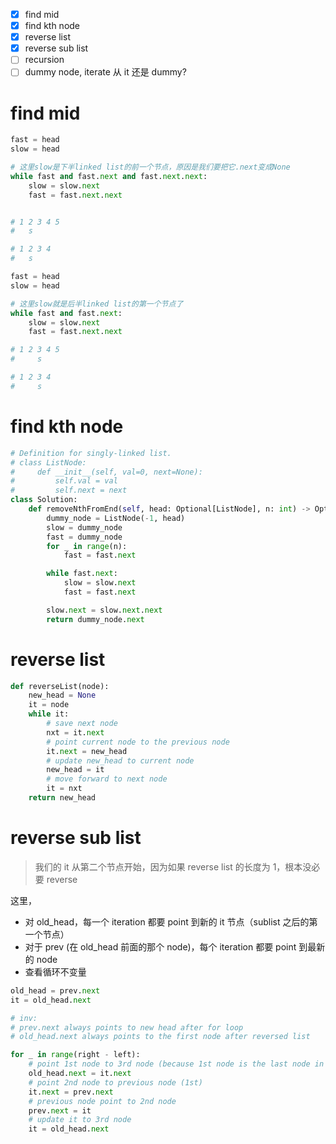 - [x] find mid
- [x] find kth node
- [x] reverse list
- [x] reverse sub list
- [ ] recursion
- [ ] dummy node, iterate 从 it 还是 dummy?

# find mid

```Python
fast = head
slow = head

# 这里slow是下半linked list的前一个节点，原因是我们要把它.next变成None
while fast and fast.next and fast.next.next:
    slow = slow.next
    fast = fast.next.next


# 1 2 3 4 5
#   s

# 1 2 3 4
#   s

fast = head
slow = head

# 这里slow就是后半linked list的第一个节点了
while fast and fast.next:
    slow = slow.next
    fast = fast.next.next

# 1 2 3 4 5
#     s

# 1 2 3 4
#     s
```

# find kth node

```Python
# Definition for singly-linked list.
# class ListNode:
#     def __init__(self, val=0, next=None):
#         self.val = val
#         self.next = next
class Solution:
    def removeNthFromEnd(self, head: Optional[ListNode], n: int) -> Optional[ListNode]:
        dummy_node = ListNode(-1, head)
        slow = dummy_node
        fast = dummy_node
        for _ in range(n):
            fast = fast.next

        while fast.next:
            slow = slow.next
            fast = fast.next

        slow.next = slow.next.next
        return dummy_node.next
```

# reverse list

```Python
def reverseList(node):
    new_head = None
    it = node
    while it:
        # save next node
        nxt = it.next
        # point current node to the previous node
        it.next = new_head
        # update new_head to current node
        new_head = it
        # move forward to next node
        it = nxt
    return new_head
```

# reverse sub list

> 我们的 it 从第二个节点开始，因为如果 reverse list 的长度为 1，根本没必要 reverse

这里，

- 对 old_head，每一个 iteration 都要 point 到新的 it 节点（sublist 之后的第一个节点）
- 对于 prev (在 old_head 前面的那个 node)，每个 iteration 都要 point 到最新的 node
- 查看循环不变量

```Python
old_head = prev.next
it = old_head.next

# inv:
# prev.next always points to new head after for loop
# old_head.next always points to the first node after reversed list

for _ in range(right - left):
    # point 1st node to 3rd node (because 1st node is the last node in reversed list)
    old_head.next = it.next
    # point 2nd node to previous node (1st)
    it.next = prev.next
    # previous node point to 2nd node
    prev.next = it
    # update it to 3rd node
    it = old_head.next
```

